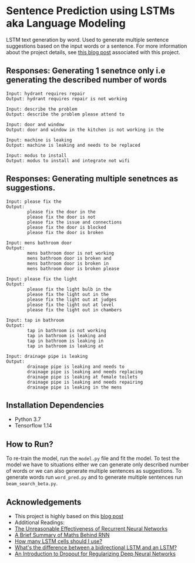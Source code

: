 # Sentence Prediction using LSTMs aka Language Modeling
LSTM text generation by word. Used to generate multiple sentence suggestions based on the input words or a sentence.
For more information about the project details, see [this blog post]() associated with this project.

## Responses: Generating 1 senetnce only i.e generating the described number of words
```
Input: hydrant requires repair
Output: hydrant requires repair is not working

Input: describe the problem
Output: describe the problem please attend to

Input: door and window
Output: door and window in the kitchen is not working in the

Input: machine is leaking
Output: machine is leaking and needs to be replaced

Input: modus to install
Output: modus to install and integrate not wifi
```
## Responses: Generating multiple senetnces as suggestions.
```
Input: please fix the
Output:
        please fix the door in the
        please fix the door is not
        please fix the issue and connections
        please fix the door is blocked
        please fix the door is broken

Input: mens bathroom door
Output:
        mens bathroom door is not working
        mens bathroom door is broken and
        mens bathroom door is broken in
        mens bathroom door is broken please

Input: please fix the light
Output:
        please fix the light bulb in the
        please fix the light out in the
        please fix the light out at judges
        please fix the light out at level
        please fix the light out in chambers

Input: tap in bathroom
Output:
        tap in bathroom is not working
        tap in bathroom is leaking and
        tap in bathroom is leaking in
        tap in bathroom is leaking at

Input: drainage pipe is leaking
Output:
        drainage pipe is leaking and needs to
        drainage pipe is leaking and needs replacing
        drainage pipe is leaking at female toilets
        drainage pipe is leaking and needs repairing
        drainage pipe is leaking in the mens
```
## Installation Dependencies

* Python 3.7
* Tensorflow 1.14

## How to Run?
To re-train the model, run the ```model.py``` file and fit the model. 
To test the model we have to situations either we can generate only described number of words or we can also generate multiple sentences as suggestions. To generate words run ```word_pred.py``` and to generate multiple sentences run ```beam_search_beta.py```.

## Acknowledgements
* This project is highly based on this [blog post](http://colah.github.io/posts/2015-08-Understanding-LSTMs/) 
* Additional Readings: 
* [The Unreasonable Effectiveness of Recurrent Neural Networks](http://karpathy.github.io/2015/05/21/rnn-effectiveness/)
* [A Brief Summary of Maths Behind RNN ](https://medium.com/towards-artificial-intelligence/a-brief-summary-of-maths-behind-rnn-recurrent-neural-networks-b71bbc183ff)
* [How many LSTM cells should I use?
](https://datascience.stackexchange.com/questions/16350/how-many-lstm-cells-should-i-use/18049)
* [What's the difference between a bidirectional LSTM and an LSTM?
](https://stackoverflow.com/questions/43035827/whats-the-difference-between-a-bidirectional-lstm-and-an-lstm)
* [An Introduction to Dropout for Regularizing Deep Neural Networks](https://medium.com/towards-artificial-intelligence/an-introduction-to-dropout-for-regularizing-deep-neural-networks-4e0826c10395)
